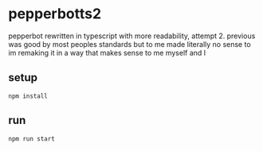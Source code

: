 # pepperbotts2

pepperbot rewritten in typescript with more readability, attempt 2. previous was good by most peoples standards but to me made literally no sense to im remaking it in a way that makes sense to me myself and I

## setup

```
npm install
```

## run

```
npm run start
```